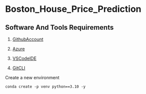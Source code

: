 # Boston_House_Price_Prediction


## Software And Tools Requirements

1. [GithubAccount](https://github.com)

2. [Azure](https://azure.microsoft.com)

3. [VSCodeIDE](https://code.visualstudio.com/)

4. [GitCLI](https://git-scm.com/book/en/v2/Getting-Started-The-Command-Line)


Create a new environment
```
conda create -p venv python==3.10 -y
```